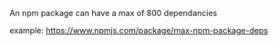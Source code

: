 An npm package can have a max of 800 dependancies

example: https://www.npmjs.com/package/max-npm-package-deps
